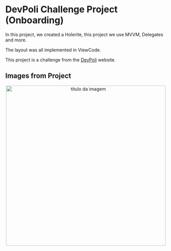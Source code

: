 
# DevPoli Challenge Project (Onboarding)

In this project, we created a Holerite, this project we use MVVM, Delegates and more.

The layout was all implemented in ViewCode.

This project is a challenge from the [DevPoli](https://www.devpoli.com/challenges/holerite) website.

## Images from Project

<div align="center">
    <img width="500px" title="titulo da imagem" src="https://uploaddeimagens.com.br/imagens/q4Uwz9k/>
  <img width="500px" title="titulo da imagem" src="https://uploaddeimagens.com.br/imagens/4diPwMI"/>
<div>


